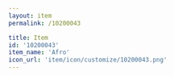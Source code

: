 ```yaml
---
layout: item
permalink: /10200043

title: Item
id: '10200043'
item_name: 'Afro'
icon_url: 'item/icon/customize/10200043.png'
---
```

